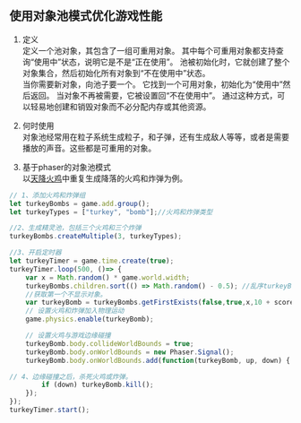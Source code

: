 ## 使用对象池模式优化游戏性能
1. 定义  
定义一个池对象，其包含了一组可重用对象。 其中每个可重用对象都支持查询“使用中”状态，说明它是不是“正在使用”。 池被初始化时，它就创建了整个对象集合，然后初始化所有对象到“不在使用中”状态。  
当你需要新对象，向池子要一个。 它找到一个可用对象，初始化为“使用中”然后返回。 当对象不再被需要，它被设置回“不在使用中”。 通过这种方式，可以轻易地创建和销毁对象而不必分配内存或其他资源。

2. 何时使用  
对象池经常用在粒子系统生成粒子，和子弹，还有生成敌人等等，或者是需要播放的声音。这些都是可重用的对象。  
3. 基于phaser的对象池模式  
以[天降火鸡](./../turkey)中重复生成降落的火鸡和炸弹为例。  
```js
// 1、添加火鸡和炸弹组
let turkeyBombs = game.add.group();
let turkeyTypes = ["turkey", "bomb"];//火鸡和炸弹类型

//2、生成精灵池，包括三个火鸡和三个炸弹
turkeyBombs.createMultiple(3, turkeyTypes); 

//3、开启定时器
let turkeyTimer = game.time.create(true);
turkeyTimer.loop(500, ()=> {
    var x = Math.random() * game.world.width;
    turkeyBombs.children.sort(() => Math.random() - 0.5); //乱序turkeyBombs
    //获取第一个不显示对象。
    var turkeyBomb = turkeyBombs.getFirstExists(false,true,x,10 + score.height);
    // 设置火鸡和炸弹加入物理运动
    game.physics.enable(turkeyBomb);

    // 设置火鸡与游戏边缘碰撞
    turkeyBomb.body.collideWorldBounds = true;
    turkeyBomb.body.onWorldBounds = new Phaser.Signal();
    turkeyBomb.body.onWorldBounds.add(function(turkeyBomb, up, down) {

// 4、边缘碰撞之后，杀死火鸡或炸弹。
        if (down) turkeyBomb.kill();
    });
});
turkeyTimer.start();
```